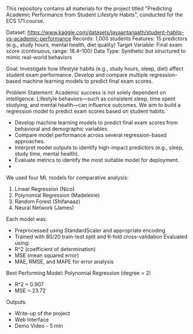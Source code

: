This repository contains all materials for the project titled "Predicting Academic Performance from Student Lifestyle Habits", conducted for the ECS 171 course.

Dataset: https://www.kaggle.com/datasets/jayaantanaath/student-habits-vs-academic-performance 
Records: 1,000 students
Features: 15 predictors (e.g., study hours, mental health, diet quality)
Target Variable: Final exam score (continuous, range: 18.4–100)
Data Type: Synthetic but structured to mimic real-world behaviors


Goal: Investigate how lifestyle habits (e.g., study hours, sleep, diet) affect student exam performance. Develop and compare multiple regression-based machine learning models to predict final exam scores.

Problem Statement: Academic success is not solely dependent on intelligence. Lifestyle behaviors—such as consistent sleep, time spent studying, and mental health—can influence outcomes. We aim to build a regression model to predict exam scores based on student habits.


- Develop machine learning models to predict final exam scores from behavioral and demographic variables.
- Compare model performance across several regression-based approaches.
- Interpret model outputs to identify high-impact predictors (e.g., sleep, study time, mental health).
- Evaluate metrics to identify the most suitable model for deployment.
- 
We used four ML models for comparative analysis:
1. Linear Regression (Nico)
2. Polynomial Regression (Madeleine)
3. Random Forest (Shifanaaz)
4. Neural Network (James)

   
Each model was:
- Preprocessed using StandardScaler and appropriate encoding
- Trained with 80/20 train-test split and K-fold cross-validation
Evaluated using:
- R^2 (coefficient of determination)
- MSE (mean squared error)
- MAE, RMSE, and MAPE for error analysis

Best Performing Model: Polynomial Regression (degree = 2)
- R^2 = 0.907
- MSE = 23.72


Outputs: 
- Write-up of the project
- Web Interface
- Demo Video - 5 min
